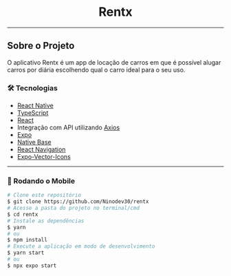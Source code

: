 <h1 style="text-align: center; font-weight: bold;">Rentx</h1>

---
## Sobre o Projeto

O aplicativo Rentx é um app de locação de carros em que é possível alugar carros por diária escolhendo qual o carro ideal para o seu uso. 
### 🛠 Tecnologias

- [React Native](https://reactnative.dev/)
- [TypeScript](https://www.typescriptlang.org/)
- [React](https://pt-br.reactjs.org/)
- Integração com API utilizando [Axios](https://axios-http.com/)
- [Expo](https://expo.io/)
- [Native Base](https://nativebase.io/)
- [React Navigation](https://reactnavigation.org/)
- [Expo-Vector-Icons](https://icons.expo.fyi/)
---

### 🎲 Rodando o Mobile

```bash
# Clone este repositório
$ git clone https://github.com/Ninodev30/rentx
# Acesse a pasta do projeto no terminal/cmd
$ cd rentx
# Instale as dependências
$ yarn
# ou
$ npm install
# Execute a aplicação em modo de desenvolvimento
$ yarn start
# ou
$ npx expo start
```

